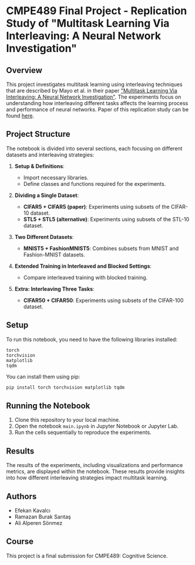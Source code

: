 # CMPE489 Final Project - Replication Study of "Multitask Learning Via Interleaving: A Neural Network Investigation"

## Overview
This project investigates multitask learning using interleaving techniques that are described by Mayo et al. in their paper ["Multitask Learning Via Interleaving: A Neural Network Investigation"](https://escholarship.org/uc/item/3tb956hb). The experiments focus on understanding how interleaving different tasks affects the learning process and performance of neural networks. Paper of this replication study can be found [here](https://www.overleaf.com/read/znbprfrgwbmg#3464f1).

## Project Structure
The notebook is divided into several sections, each focusing on different datasets and interleaving strategies:

1. **Setup & Definitions**:
   - Import necessary libraries.
   - Define classes and functions required for the experiments.

2. **Dividing a Single Dataset**:
   - **CIFAR5 + CIFAR5 (paper)**: Experiments using subsets of the CIFAR-10 dataset.
   - **STL5 + STL5 (alternative)**: Experiments using subsets of the STL-10 dataset.

3. **Two Different Datasets**:
   - **MNIST5 + FashionMNIST5**: Combines subsets from MNIST and Fashion-MNIST datasets.

4. **Extended Training in Interleaved and Blocked Settings**:
   - Compare interleaved training with blocked training.

5. **Extra: Interleaving Three Tasks**:
   - **CIFAR50 + CIFAR50**: Experiments using subsets of the CIFAR-100 dataset.

## Setup
To run this notebook, you need to have the following libraries installed:
```
torch
torchvision
matplotlib
tqdm
```

You can install them using pip:
```bash
pip install torch torchvision matplotlib tqdm
```

## Running the Notebook
1. Clone this repository to your local machine.
2. Open the notebook `main.ipynb` in Jupyter Notebook or Jupyter Lab.
3. Run the cells sequentially to reproduce the experiments.

## Results
The results of the experiments, including visualizations and performance metrics, are displayed within the notebook. These results provide insights into how different interleaving strategies impact multitask learning.

## Authors
- Efekan Kavalcı
- Ramazan Burak Sarıtaş
- Ali Alperen Sönmez

## Course
This project is a final submission for CMPE489: Cognitive Science.
